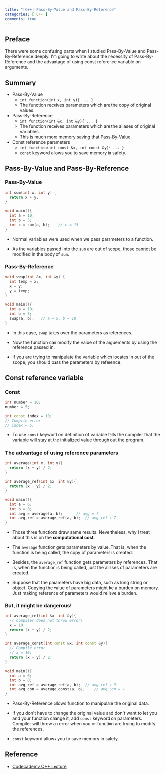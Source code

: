 ```yaml
---
title: "[C++] Pass-By-Value and Pass-By-Reference"
categories: [ C++ ]
comments: true
---
```


## Preface
There were some confusing parts when I studied Pass-By-Value and Pass-By-Reference deeply. I'm going to write about the necessity of Pass-By-Reference and the advantage of using const reference variable on arguments.

## Summary

* Pass-By-Value
  - `int function(int x, int y){ ... }`
  - The function receives parameters which are the copy of original values.
* Pass-By-Reference
  - `int function(int &x, int &y){ ... }`
  - The function receives parameters which are the aliases of original variables.
  - This is much more memory saving that Pass-By-Value.
* Const reference parameters
  - `int function(int const &x, int const &y){ ... }`
  - `const` keyword allows you to save memory in safety.

## Pass-By-Value and Pass-By-Reference

### Pass-By-Value

```cpp
int sum(int x, int y) {
  return x + y;
}

void main(){
  int a = 10;
  int b = 5;
  int c = sum(a, b);	// c = 15
}
```

* Normal variables were used when we pass parameters to a function.

* As the variables passed into the `sum` are out of scope, those cannot be modified in the body of `sum`.

### Pass-By-Reference

```cpp
void swap(int &x, int &y) {
  int temp = x;
  x = y;
  y = temp;
}

void main(){
  int a = 10;
  int b = 5;
  swap(a, b);	// a = 5, b = 10
}
```

* In this case, `swap` takes over the parameters as references.

* Now the function can modify the value of the arguements by using the reference passed in.

* If you are trying to manipulate the variable which locates in out of the scope, you should pass the parameters by reference.

## Const reference variable

### Const

```cpp
int number = 10;
number = 5;

int const index = 10;
// Compile error
// index = 5;
```

* To use `const` keyword on definition of variable tells the compiler that the variable will stay at the initialized value through out the program.

### The advantage of using reference parameters

```cpp
int average(int x, int y){
  return (x + y) / 2;
}

int average_ref(int &x, int &y){
  return (x + y) / 2;
}

void main(){
  int a = 6;
  int b = 8;
  int avg = average(a, b);		// avg = 7
  int avg_ref = average_ref(a, b);	// avg_ref = 7
}
```

* Those three functions draw same results. Nevertheless, why I treat about this is on the **computational cost**.

* The `average` function gets parameters by value. That is, when the function is being called, the copy of parameters is created.

* Besides, the `average_ref` function gets parameters by references. That is, when the function is being called, just the aliases of parameters are created.

* Suppose that the parameters have big data, such as long string or object. Copying the value of parameters might be a burden on memory. Just making reference of parameters would relieve a burden.

### But, it might be dangerous!

```cpp
int average_ref(int &x, int &y){
  // Compiler does not throw error!
  x = 10;
  return (x + y) / 2;
}

int average_const(int const &x, int const &y){
  // Compile error
  // x = 10;
  return (x + y) / 2;
}

void main(){
  int a = 6;
  int b = 8;
  int avg_ref = average_ref(a, b);	// avg_ref = 9
  int avg_con = average_const(a, b);	// avg_con = 7
}
```

* Pass-By-Reference allows function to manipulate the original data.

* If you don't have to change the original value and don't want to let you and your function change it, add `const` keyword on parameters. Compiler will throw an error when you or function are trying to modify the references.

* `const` keyword allows you to save memory in safety.

## Reference
* [Codecademy C++ Lecture](https://www.codecademy.com/learn/learn-c-plus-plus)